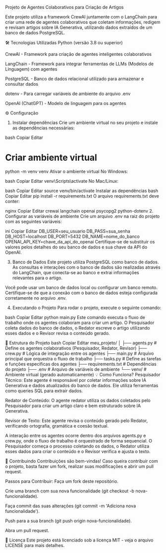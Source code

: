 Projeto de Agentes Colaborativos para Criação de Artigos

Este projeto utiliza a framework CrewAI juntamente com o LangChain para criar uma rede de agentes colaborativos que coletam informações, redigem e revisam artigos sobre IA Generativa, utilizando dados extraídos de um banco de dados PostgreSQL.

🛠️ Tecnologias Utilizadas
Python (versão 3.8 ou superior)

CrewAI - Framework para criação de agentes inteligentes colaborativos

LangChain - Framework para integrar ferramentas de LLMs (Modelos de Linguagem) com agentes

PostgreSQL - Banco de dados relacional utilizado para armazenar e consultar dados

dotenv - Para carregar variáveis de ambiente do arquivo .env

OpenAI (ChatGPT) - Modelo de linguagem para os agentes

⚙️ Configuração
1. Instalar dependências
Crie um ambiente virtual no seu projeto e instale as dependências necessárias:

bash
Copiar
Editar
# Criar ambiente virtual
python -m venv venv
Ativar o ambiente virtual
No Windows:

bash
Copiar
Editar
venv\Scripts\activate
No Mac/Linux:

bash
Copiar
Editar
source venv/bin/activate
Instalar as dependências
bash
Copiar
Editar
pip install -r requirements.txt
O arquivo requirements.txt deve conter:

nginx
Copiar
Editar
crewai
langchain
openai
psycopg2
python-dotenv
2. Configurar as variáveis de ambiente
Crie um arquivo .env na raiz do projeto com as seguintes variáveis:

ini
Copiar
Editar
DB_USER=seu_usuario
DB_PASS=sua_senha
DB_HOST=localhost
DB_PORT=5432
DB_NAME=nome_do_banco
OPENAI_API_KEY=chave_da_api_do_openai
Certifique-se de substituir os valores pelos detalhes do seu banco de dados e sua chave da API do OpenAI.

3. Banco de Dados
Este projeto utiliza PostgreSQL como banco de dados. As consultas e interações com o banco de dados são realizadas através do LangChain, que conecta-se ao banco e extrai informações relevantes para o artigo.

Você pode usar um banco de dados local ou configurar um banco remoto. Certifique-se de que a conexão com o banco de dados esteja configurada corretamente no arquivo .env.

4. Executando o Projeto
Para rodar o projeto, execute o seguinte comando:

bash
Copiar
Editar
python main.py
Este comando executa o fluxo de trabalho onde os agentes colaboram para criar um artigo. O Pesquisador coleta dados do banco de dados, o Redator escreve o artigo utilizando esses dados e o Revisor revisa o conteúdo gerado.

📂 Estrutura do Projeto
bash
Copiar
Editar
meu_projeto/
│
├── agents.py          # Define os agentes colaborativos (Pesquisador, Redator, Revisor)
├── crew.py            # Lógica de integração entre os agentes
├── main.py            # Arquivo principal que orquestra o fluxo de trabalho
├── tasks.py           # Define as tarefas e funções específicas dos agentes
├── requirements.txt   # Dependências do projeto
├── .env               # Arquivo de variáveis de ambiente
└── venv/              # Ambiente virtual (gerado automaticamente)
💡 Como Funciona?
Pesquisador Técnico: Este agente é responsável por coletar informações sobre IA Generativa e dados atualizados do banco de dados. Ele utiliza ferramentas como queries SQL para extrair dados.

Redator de Conteúdo: O agente redator utiliza os dados coletados pelo Pesquisador para criar um artigo claro e bem estruturado sobre IA Generativa.

Revisor de Texto: Este agente revisa o conteúdo gerado pelo Redator, verificando ortografia, gramática e coesão textual.

A interação entre os agentes ocorre dentro dos arquivos agents.py e crew.py, onde o fluxo de trabalho é orquestrado de forma sequencial. O Pesquisador começa o processo coletando os dados, o Redator utiliza esses dados para criar o conteúdo e o Revisor verifica e ajusta o texto.

🌱 Contribuindo
Contribuições são bem-vindas! Caso queira contribuir com o projeto, basta fazer um fork, realizar suas modificações e abrir um pull request.

Passos para Contribuir:
Faça um fork deste repositório.

Crie uma branch com sua nova funcionalidade (git checkout -b nova-funcionalidade).

Faça commit das suas alterações (git commit -m 'Adiciona nova funcionalidade').

Push para a sua branch (git push origin nova-funcionalidade).

Abra um pull request.

🔑 Licença
Este projeto está licenciado sob a licença MIT - veja o arquivo LICENSE para mais detalhes.


